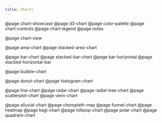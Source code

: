 ```yaml
---
title: Charts
---
```


@page chart-showcase
@page d3-chart
@page color-palette
@page chart-controls
@page chart-legend
@page notes

@page chart-view

@page area-chart
@page stacked-area-chart

@page bar-chart
@page stacked-bar-chart
@page bar-horizontal
@page stacked-horizontal-bar

@page bubble-chart

@page donut-chart
@page histogram-chart

@page line-chart
@page radar-chart
@page radial-tree-chart
@page scatterplot-chart
@page venn-chart

@page alluvial-chart
@page choropleth-map
@page funnel-chart
@page heatmap
@page kagi-chart
@page lollipop-chart
@page polar-chart
@page quadrant-chart
